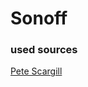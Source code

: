 # Sonoff


### used sources
[Pete Scargill][1]

<!-- References -->
[1]: http://tech.scargill.net/category/sonoff/ "Scargill&#039;s Tech Blog"

